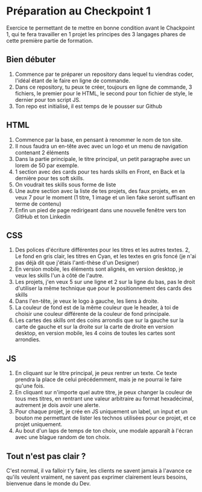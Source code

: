 # Préparation au Checkpoint 1

Exercice te permettant de te mettre en bonne condition avant le Chackpoint 1, qui te fera travailler en 1 projet les principes des 3 langages phares de cette première partie de formation.

## Bien débuter

1. Commence par te préparer un repository dans lequel tu viendras coder, l'idéal étant de le faire en ligne de commande.
2. Dans ce repository, tu peux te créer, toujours en ligne de commande, 3 fichiers, le premier pour le HTML, le second pour ton fichier de style, le dernier pour ton script JS.
3. Ton repo est initialisé, il est temps de le pousser sur Github

## HTML

1. Commence par la base, en pensant à renommer le nom de ton site.
2. Il nous faudra un en-tête avec avec un logo et un menu de navigation contenant 2 éléments
3. Dans la partie principale, le titre principal, un petit paragraphe avec un lorem de 50 par exemple.
4. 1 section avec des cards pour tes hards skills en Front, en Back et la dernière pour tes soft skills.
5. On voudrait tes skills sous forme de liste
6. Une autre section avec la liste de tes projets, des faux projets, en en veux 7 pour le moment (1 titre, 1 image et un lien fake seront suffisant en terme de contenu)
7. Enfin un pied de page redirigeant dans une nouvelle fenêtre vers ton GitHub et ton Linkedin

## CSS

1. Des polices d'écriture différentes pour les titres et les autres textes.
2, Le fond en gris clair, les titres en Cyan, et les textes en gris foncé (je n'ai pas déjà dit que j'étais l'anti-thèse d'un Designer)
3. En version mobile, les éléments sont alignés, en version desktop, je veux les skills l'un à côté de l'autre.
4. Les projets, j'en veux 5 sur une ligne et 2 sur la ligne du bas, pas le droit d'utiliser la même technique que pour le positionnement des cards des skills
5. Dans l'en-tête, je veux le logo à gauche, les liens à droite.
6. La couleur de fond est de la même couleur que le header, à toi de choisir une couleur différente de la couleur de fond principale.
7. Les cartes des skills ont des coins arrondis que sur la gauche sur la carte de gauche et sur la droite sur la carte de droite en version desktop, en version mobile, les 4 coins de toutes les cartes sont arrondies.

## JS

1. En cliquant sur le titre principal, je peux rentrer un texte. Ce texte prendra la place de celui précédemment, mais je ne pourrai le faire qu'une fois.
2. En cliquant sur n'importe quel autre titre, je peux changer la couleur de tous mes titres, en rentrant une valeur arbitraire au format hexadécimal, autrement je dois avoir une alerte.
3. Pour chaque projet, je crée en JS uniquement un label, un input et un bouton me permettant de lister les technos utilisées pour ce projet, et ce projet uniquement.
4. Au bout d'un laps de temps de ton choix, une modale apparaît à l'écran avec une blague random de ton choix.

## Tout n'est pas clair ?

C'est normal, il va falloir t'y faire, les clients ne savent jamais à l'avance ce qu'ils veulent vraiment, ne savent pas exprimer clairement leurs besoins, bienvenue dans le monde du Dev.